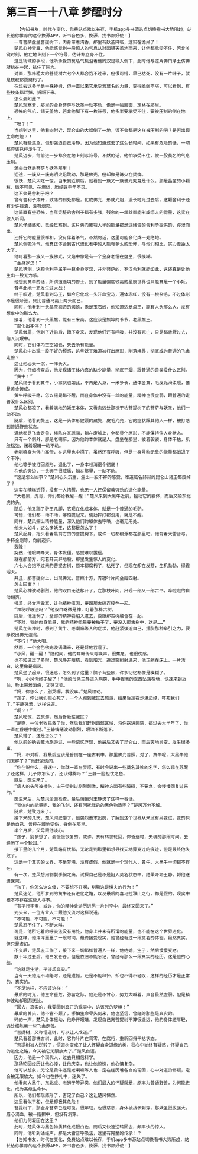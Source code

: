 # 第三百一十八章 梦醒时分
        【告知书友，时代在变化，免费站点难以长存，手机app多书源站点切换看书大势所趋，站长给你推荐的这个换源APP，听书音色多、换源、找书都好使！】
       一尊菩萨盘坐菩提树下，肉身带着清香，那里有妖圣降临，这实在诡异了！
       楚风心神皆震，他能感觉到一股惊人的气息从对面铺天盖地而来，让他都承受不住，若非关键时刻，他在地上刻下一个符号，估计都立身不住。
       这是场域的手段，他所承受的莫名气机沿着他的双足导入倒下，此时他与这片佛门净土仿佛凝结在一起，抗住了压力。
       对面，那株粗大的菩提树六七个人都合抱不过来，但很可惜，早已枯死，没有一片叶子，就是枝杈都要腐朽了。
       在过去这多半是一株神树，但一直以来它承受着莫名的力量，变得脆弱不堪，可以看到，有些枝条都烂掉，折断下来。
       怎么会如此？
       楚风观察着，那里的金身菩萨与妖圣一动不动，像是一幅画面，定格在那里。
       恐怖的气机，铺天盖地，若非他脚下有一枚符号，他多半要承受不住，要被压制的倒在地上。
       “嗯？！”
       当想到这里，他看向附近，昆仑山的大妖倒了一地，该不会都是这样被压制的吧？是否出现生命危险？！
       楚风有些焦急，但却强迫自己冷静，因为他知道过去了这么长时间，如果有危险的话，一切都应该已经发生了。
       楚风迈步，每前进一步都会在地上刻写符号，不然的话，他怕承受不住，被一股莫名的气息压制。
       源头自然是菩萨与妖圣那里！
       沿途，一簇又一簇光明火焰跳动，那是佛光，但却像是篝火在焚烧。
       很快，楚风大吃一惊，当来到近前后，他看到一簇又一簇佛光究竟是什么，那是晶莹的小颗粒，微不可见，在燃烧，历经数千年不灭。
       这不会是舍利子吧？
       曾有舍利子炸开，散落的到处都是，化成佛光，形成光焰，漫长时光过去后，这颗舍利子还有少许残渣，没有熄灭。
       这简直有些恐怖，当年完整的舍利子都有多强，残余的一丝丝都能形成惊人的能量，这实在骇人听闻。
       楚风仔细感知，已经觉察到，这片佛门废墟大半的能量都是这残留的舍利子提供的，弥漫而出。
       还好它的能量很祥和，没有伴着杀气，不然的话，这里可能会化成一处绝地。
       楚风倒吸冷气，他真正体会到古代进化者中的大能有多么的恐怖，与他们相比，实力差距太大了。
       他盯着那一簇又一簇佛光，火焰中像是有一个金身老僧在盘坐，很模糊。
       “金身罗汉！”
       楚风猜测，这颗舍利子属于一尊金身罗汉，并非菩萨的，罗汉舍利就能如此，这还真是让他生出一股无力感。
       他想到黄牛的话，所谓逍遥境的修士，到了能量强度较高的星辰世界也只能算是一个小妖。
       昔年此地一定发生过大战！
       终于临近，楚风看到马王，如今它化成一头汗血宝马，通体赤红，没有一根杂毛，不过体形不是很夸张，只比普通马高上两头而已。
       同时，他看到一头晶莹剔透的蜘蛛，像是玉石般，他知道这是盘王，能有人头那么大，没有想象中的那么大。
       接着，他看到一头黑熊，能有三米高，这应该是熊坤的爷爷，老黑熊王。
       “都化出本体？！”
       楚风皱眉，他到了近前后，蹲下身来，发现他们还有呼吸，并没有死亡，只是都昏厥过去，陷入沉眠中。
       同时，它们体内空空如也，失去所有能量。
       楚风心中出现一股不好的预感，这些妖王难道被打出原形，削落境界，彻底成为普通的飞禽走兽？
       这让他心头一沉，一阵头大。
       因为，仔细检查后，他发现诸王体内真的缺少能量，彻底干涸，跟普通的兽类没什么区别。
       “黄牛！”
       楚风终于看到黄牛，小家伙也如此，不再是人身，一米多长，通体金黄，毛发光滑柔顺，像是黄金铸成。
       黄牛呼吸平稳，怎么摇晃都不醒，而且身体中没有一丝的能量，精神也很虚弱，跟普通的走兽没什么区别。
       楚风心都凉了，看着满地的妖王本体，又看向远处那株干枯菩提树下的菩萨与妖圣，他们一动不动。
       随后，他看到獒王，这是一头体形健硕的藏獒，皮毛光亮，它的症状跟其他人一样，被打落到普通野兽状态。
       满地都是飞禽走兽，横陈在瓦砾间，躺在废墟上，全都显化原形，不能保持住人身状态。
       只有一个例外，那是老喇嘛，因为他的本体就是人，盘坐在那里，披着袈裟，身体干枯，肌肤松弛，闭着眼睛一动不动。
       老喇嘛身为佛门高僧，在这里也中招了，虽然还有呼吸，但是一身号称无敌的能量都消退了个干净。
       他也等于被打回原形，退化了，一身本领消退个彻底！
       在他的旁边，一头狮子很威猛，躺在那里，一动不动。
       “这是怎么回事？”楚风心头沉重，生出一股不祥的感觉，难道威名赫赫的昆仑山诸王都废掉了？
       这实在糟糕透顶，没有一人清醒，也无一人还保留着强劲的进化能量。
       “大老黑，虎哥，你们都给我醒一醒！”楚风来到大黑牛近前，摇动它的躯体，而后又拍东北虎的头。
       随后，他又踹了驴王几脚，它现在化成本体，就是一个普通的毛驴。
       可惜，他们都一动不动，哪怕提起来，使劲摔打都没用，就是不醒。
       同样，楚风探出精神能量，深入他们的躯体去呼唤，也毫无用处。
       他头大如斗，这么多妖王，这都是怎么了？
       楚风起身，抬头看着最前方的的菩提树下，或许一切都根源都在那里吧，他背着大雷音弓，手持金刚琢，向前迈步。
       轰隆！
       突然，他眼睛睁大，身体发僵，感觉难以置信。
       就在那前方，宛若开天辟地般，那里发生惊人的变化。
       六七人合抱不过来的菩提古树，原本都腐朽了，枯死了，但现在却在发芽，生机勃勃，绿霞滔天。
       并且，那菩提树上，出现佛光，普照十方，青碧叶片间金霞四射。
       怎么回事？！
       楚风心神波动剧烈，他的双目无法移开了，在那枝叶间，出现一部又一部古书，哗啦啦的自动翻页。
       接着，经文声震耳，让他精神澎湃，要跟那古树连接在一起。
       “神秘呼吸法吗？”他双目略微是神，盯着那株古树。
       随后，他迷惘了，全部的精神要陷入进去，要跟那古树融合在一起。
       “不对，我的肉身能量，我的精神能量要被抽干了，要没入那古树中，这是……”
       楚风在失神时，想到了黄牛、老喇嘛等人的症状，他赶紧强迫自己，摆脱那种牵引之力，要挣脱出佛光漩涡。
       “不行！”他大喝。
       然而，一个金色佛光漩涡涌来，还是将他吞噬了。
       “小风，醒一醒！”隐约间，他的耳畔传来呼唤声，很焦急，也很伤感。
       也不知道过了多时，楚风睁开眼睛，看到阳光，透过窗照射进来，他正躺在床上，一片洁白，这里像是病房。
       楚风坐了起来，很迷惑，怎么到了这里？脑子有些疼，许多记忆都像是模糊了。
       “啊，小风你终于醒了！”他的母亲王静进入病房，手中提着的东西坠落在地，快速来到近前，脸上带着泪痕，又哭又笑。
       “妈，你怎么了，别哭啊，我没事。”楚风相劝。
       “孩子，你让我们担心死了，一个人跑到藏区去旅游，结果昏迷在沙漠边缘，吓死我们了。”王静哭着，这样说道。
       “啊？！”
       楚风吃惊，去旅游，然后昏厥在藏区？
       “是啊，一位老牧民救了你，然后我们赶到西部区域，将你送进医院，都过去大半年了，你一直在昏睡中度过。”王静情绪波动剧烈，眼泪不断落下。
       楚风懵了，这是怎么了？
       他以前的确去藏地旅游过，一些记忆浮现，他最后又去了昆仑山，而后天地异变，发生很多事。
       “妈，不对啊，我最后应该是昏倒在一座古刹中，那里佛光普照，对了，黄牛呢，大黑牛他们怎样了？”他赶紧询问。
       “你在说什么，昏迷中，你就一直在梦呓，有时会说出一些莫名其妙的名字，怎么现在苏醒了还这样，儿子你怎么了，还认得我吗？”王静一脸担忧之色。
       随后，医生来了。
       “病人的头颅被撞伤，由于受到过剧烈刺激，精神方面有些障碍，不要急，会慢慢回复过来的。”
       医生来后，为楚风全面检查，最后悄悄对王静说了这样一番话。
       “我体内的能量呢，我的飞剑，还有困扰我的的黑色物质呢？”楚风万分不解。
       随后，楚致远来了。
       接下来的几天，楚风彻底懵了，他强烈要求出院，了解到这个世界从来没有异变过，变的只是他自己，曾经在藏地受伤，昏倒在那里。
       半个月后，父母跟他谈心。
       “孩子，别多想了，会慢慢恢复的，或许，真有转世轮回，你昏迷时，失魂的那段时间，去经历了一个轮回。”
       接下里的几个月，楚风略有忧郁，无论走到那里都想寻找天地异变过的痕迹，但是最终他失败了。
       这是一个真实的世界，不是梦境，没有虚假，他就是一个现代人，黄牛、大黑牛一切都不存在。
       有一次，楚风想用割裂手腕之痛，试探自己是不是陷入莫名状态中，结果吓坏王静，将他送进医院。
       “孩子，你怎么这么傻，不要想不开啊，割腕这是懦夫的行为！”
       楚风迷茫，他所梦到的黄牛还有进化之路，以及最后的喜马拉雅山之行，都是假的，现实中根本不存在这些人与事。
       “有平行宇宙，或许，你的精神曾游历进另一片时空中，最终又回来了。”
       到头来，一位专业人士跟他交流时这样说道。
       “不可能，不可能，不可能！”
       楚风忍不住了，不断大叫。
       可是，他所记着的呼吸法没有用处，他身上并未有所谓的能量，也不能在这个世界进化。
       就这样，他浑浑噩噩了一段时间，最终接受现实，他曾经有过一段莫名的体验，虽然真实，但只是虚幻。
       不久后，楚风去工作了，接下来一切都如普通人一样，他结婚，生子，然后慢慢变老。
       数十年过去后，他白发苍苍，但是依旧不能忘记，曾经有那么一段真实的经历，这是他的心结。
       “这就是生活，平淡却真实。”
       当有一天他走不动路时，还是遗憾，还是不能释怀，却也不得不轻叹，这样的经历才是正常的，真实的。
       “不是这样，不应该这样！”
       最后的时光，他生命垂危，弥留之际，他还是不甘心，努力大喊着，声音虽然虚弱，但是精神波动却剧烈无比。
       “回去，真实的，我要回到真正的现实中，这该死的梦境！”
       最后的关头，他不管不顾了，哪怕生命尽头到来，他也坚信，曾经的那些是真实的。
       砰的一声，楚风身体摇动，他睁开眼睛，发现自己离菩提树不算很遥远，他的身体还年轻，远处横陈着一些飞禽走兽。
       “菩提树，又称悟道树，可以让人成道。”
       楚风看着那株古树，此时，它的叶片在凋零，在腐朽，重新回归干枯状态。
       “菩提树被人逆转了，悟道树变成了让人怀疑自身道缘的树，我心中始终有疑惑，怀疑自己的进化之路，今天被它无限放大了。”楚风自语。
       因为，他是一个现代人，过去只相信科学。
       那场轮回经历让他心悸，让他庆幸，也让他惊悚，他心情复杂。
       他可以想象，无论是黄牛还是老喇嘛等人也一定在经历着各自的轮回，心中对道的怀疑，定会被无限放大，如今也在挣扎中，迷失了。
       他看向大黑牛、东北虎、老狮子等异类，他们最大的怀疑就是，原本为普通野兽，为何能进化，成为高级生命体。
       所以，他们都现原形了，否定了自己？这让楚风悚然。
       这里看似平和，但是却极其危险！
       菩提树下，那金身菩萨已经可见，很年轻，也很慈悲，身体被战矛刺穿，那妖圣挺拔强大，眉心滴血，被一指擦中，但没有洞穿。
       他们为何凝固在这里？
       此时，楚风体内黑色物质转化成银白色，而后又快速逆转回去，频率快的惊人。
       同时，他听到诵经声，那是大雷音呼吸法，这里有完整的传承！？
       【告知书友，时代在变化，免费站点难以长存，手机app多书源站点切换看书大势所趋，站长给你推荐的这个换源APP，听书音色多、换源、找书都好使！】